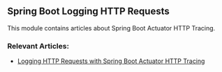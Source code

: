 ## Spring Boot Logging HTTP Requests

This module contains articles about Spring Boot Actuator HTTP Tracing.

### Relevant Articles: 
- [Logging HTTP Requests with Spring Boot Actuator HTTP Tracing](https://www.baeldung.com/spring-boot-actuator-http)

